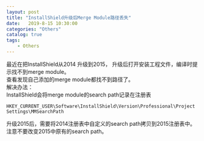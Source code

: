 ```yaml
---                
layout: post                
title: "InstallShield升级后Merge Module路径丢失"                
date:   2019-8-15 10:30:00                 
categories: "Others"                
catalog: true                
tags:                 
    - Others                
---      
```


最近在把InstallShield从2014 升级到2015， 升级后打开安装工程文件，编译时提示找不到merge module。   
查看发现自己添加的merge module都找不到路径了。  
解决办法：  
InstallShield会将merge module的search path记录在注册表

    HKEY_CURRENT_USER\Software\InstallShield\Version\Professional\Project Settings\MMSearchPath  

升级2015后，需要将2014注册表中自定义的search path拷贝到2015注册表中。注意不要改变2015中原有的search path。    
